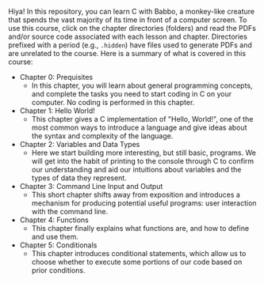 Hiya! In this repository, you can learn C with Babbo, a monkey-like creature that spends the vast majority of its time 
in front of a computer screen. To use this course, click on the chapter directories (folders)
and read the PDFs and/or source code associated with each lesson and chapter. Directories prefixed with a period
(e.g., `.hidden`) have files used to generate PDFs and are unrelated to the course. Here is a summary of what is covered
in this course:

* Chapter 0: Prequisites
    * In this chapter, you will learn about general programming concepts, and complete the tasks you need to start
      coding in C on your computer. No coding is performed in this chapter.
* Chapter 1: Hello World!
    * This chapter gives a C implementation of "Hello, World!", one of the most common ways to introduce a language
      and give ideas about the syntax and complexity of the language.
* Chapter 2: Variables and Data Types
    * Here we start building more interesting, but still basic, programs. We will get into the habit of printing to the
      console through C to confirm our understanding and aid our intuitions about variables and the types of data they
      represent.
* Chapter 3: Command Line Input and Output
    * This short chapter shifts away from exposition and introduces a mechanism for producing potential useful programs: 
      user interaction with the command line.
* Chapter 4: Functions
    * This chapter finally explains what functions are, and how to define and use them.
* Chapter 5: Conditionals
    * This chapter introduces conditional statements, which allow us to choose whether to execute some portions of our
      code based on prior conditions.
